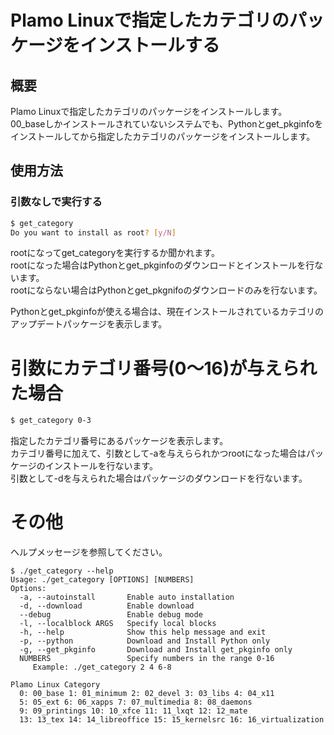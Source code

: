 # Plamo Linuxで指定したカテゴリのパッケージをインストールする
## 概要
Plamo Linuxで指定したカテゴリのパッケージをインストールします。  
00_baseしかインストールされていないシステムでも、Pythonとget_pkginfoをインストールしてから指定したカテゴリのパッケージをインストールします。

## 使用方法
### 引数なしで実行する
```bash
$ get_category 
Do you want to install as root? [y/N] 
```
rootになってget_categoryを実行するか聞かれます。  
rootになった場合はPythonとget_pkginfoのダウンロードとインストールを行ないます。  
rootにならない場合はPythonとget_pkgnifoのダウンロードのみを行ないます。

Pythonとget_pkginfoが使える場合は、現在インストールされているカテゴリのアップデートパッケージを表示します。

# 引数にカテゴリ番号(0〜16)が与えられた場合
```bash
$ get_category 0-3
```

指定したカテゴリ番号にあるパッケージを表示します。  
カテゴリ番号に加えて、引数として-aを与えらられかつrootになった場合はパッケージのインストールを行ないます。  
引数として-dを与えられた場合はパッケージのダウンロードを行ないます。

# その他
ヘルプメッセージを参照してください。

```
$ ./get_category --help
Usage: ./get_category [OPTIONS] [NUMBERS]
Options:
  -a, --autoinstall       Enable auto installation
  -d, --download          Enable download
  --debug                 Enable debug mode
  -l, --localblock ARGS   Specify local blocks
  -h, --help              Show this help message and exit
  -p, --python            Download and Install Python only
  -g, --get_pkginfo       Download and Install get_pkginfo only
  NUMBERS                 Specify numbers in the range 0-16
     Example: ./get_category 2 4 6-8

Plamo Linux Category
  0: 00_base 1: 01_minimum 2: 02_devel 3: 03_libs 4: 04_x11
  5: 05_ext 6: 06_xapps 7: 07_multimedia 8: 08_daemons
  9: 09_printings 10: 10_xfce 11: 11_lxqt 12: 12_mate
  13: 13_tex 14: 14_libreoffice 15: 15_kernelsrc 16: 16_virtualization
```
